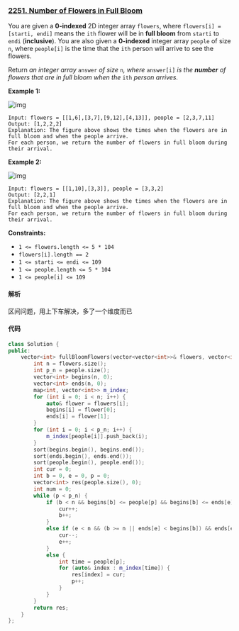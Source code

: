 ### [2251. Number of Flowers in Full Bloom](https://leetcode.com/problems/number-of-flowers-in-full-bloom/)

You are given a **0-indexed** 2D integer array `flowers`, where `flowers[i] = [starti, endi]` means the `ith` flower will be in **full bloom** from `starti` to `endi` (**inclusive**). You are also given a **0-indexed** integer array `people` of size `n`, where `people[i]` is the time that the `ith` person will arrive to see the flowers.

Return *an integer array* `answer` *of size* `n`*, where* `answer[i]` *is the **number** of flowers that are in full bloom when the* `ith` *person arrives.*

 

**Example 1:**

![img](https://assets.leetcode.com/uploads/2022/03/02/ex1new.jpg)

```
Input: flowers = [[1,6],[3,7],[9,12],[4,13]], people = [2,3,7,11]
Output: [1,2,2,2]
Explanation: The figure above shows the times when the flowers are in full bloom and when the people arrive.
For each person, we return the number of flowers in full bloom during their arrival.
```

**Example 2:**

![img](https://assets.leetcode.com/uploads/2022/03/02/ex2new.jpg)

```
Input: flowers = [[1,10],[3,3]], people = [3,3,2]
Output: [2,2,1]
Explanation: The figure above shows the times when the flowers are in full bloom and when the people arrive.
For each person, we return the number of flowers in full bloom during their arrival.
```

 

**Constraints:**

- `1 <= flowers.length <= 5 * 104`
- `flowers[i].length == 2`
- `1 <= starti <= endi <= 109`
- `1 <= people.length <= 5 * 104`
- `1 <= people[i] <= 109`

#### 解析

区间问题，用上下车解决，多了一个维度而已

#### 代码

```c++
class Solution {
public:
    vector<int> fullBloomFlowers(vector<vector<int>>& flowers, vector<int>& people) {
        int n = flowers.size();
        int p_n = people.size();
        vector<int> begins(n, 0);
        vector<int> ends(n, 0);
        map<int, vector<int>> m_index;
        for (int i = 0; i < n; i++) {
            auto& flower = flowers[i];
            begins[i] = flower[0];
            ends[i] = flower[1];
        }
        for (int i = 0; i < p_n; i++) {
            m_index[people[i]].push_back(i);
        }
        sort(begins.begin(), begins.end());
        sort(ends.begin(), ends.end());
        sort(people.begin(), people.end());
        int cur = 0;
        int b = 0, e = 0, p = 0;
        vector<int> res(people.size(), 0);
        int num = 0;
        while (p < p_n) {
            if (b < n && begins[b] <= people[p] && begins[b] <= ends[e]) {
                cur++;
                b++;
            }
            else if (e < n && (b >= n || ends[e] < begins[b]) && ends[e] < people[p]) {
                cur--;
                e++;
            }
            else {
                int time = people[p];
                for (auto& index : m_index[time]) {
                    res[index] = cur;
                    p++;
                }
            }
        }
        return res;
    }
};
```
